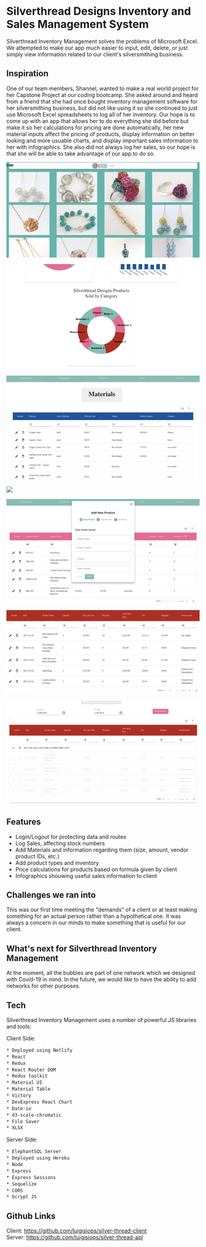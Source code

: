 

# Silverthread Designs Inventory and Sales Management System
Silverthread Inventory Management solves the problems of Microsoft Excel. We attempted to make our app much easier to input, edit, delete, or just simply view information related to our client's silversmithing business. 

## Inspiration
One of our team members, Shannel, wanted to make a real world project for her Capstone Project at our coding bootcamp. She asked around and heard from a friend that she had once bought inventory management software for her silversmithing business, but did not like using it so she continued to just use Microsoft Excel spreadsheets to log all of her inventory. Our hope is to come up with an app that allows her to do everything she did before but make it so her calculations for pricing are done automatically, her new material inputs affect the pricing of products, display information on better looking and more usuable charts, and display important sales information to her with infographics. She also did not always log her sales, so our hope is that she will be able to take advantage of our app to do so.

![](login.png)  

![](dashboard.png)  

![](materials.png)  

![](products.png)  

![](addproduct.png)  

![](sales.png)  

![](deletesale.png)  



## Features
  - Login/Logout for protecting data and routes
  - Log Sales, affecting stock numbers
  - Add Materials and information regarding them (size, amount, vendor product IDs, etc.)
  - Add product types and inventory 
  - Price calculations for products based on formula given by client 
  - Infographics shouwing useful sales information to client 


## Challenges we ran into
This was our first time meeting the "demands" of a client or at least making something for an actual person rather than a hypothetical one. It was always a concern in our minds to make something that is useful for our client.

## What's next for Silverthread Inventory Management 
At the moment, all the bubbles are part of one network which we designed with Covid-19 in mind. In the future, we would like to have the ability to add networks for other purposes.

## Tech

Silverthread Inventory Management uses a number of powerful JS libraries and tools:

Client Side:
```sh
* Deployed using Netlify
* React
* Redux
* React Router DOM 
* Redux toolkit
* Material UI
* Material Table
* Victory
* DevExpress React Chart
* Date-io
* d3-scale-chromatic
* File Saver
* XLSX
```

Server Side:
```sh
* ElephantSQL Server
* Deployed using Heroku
* Node
* Express
* Express Sessions
* Sequelize
* CORS
* bcrypt JS
```

## Github Links
Client: https://github.com/luigisiops/silver-thread-client  
Server: https://github.com/luigisiops/silver-thread-api  









